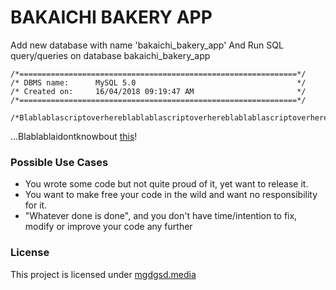 # BAKAICHI BAKERY APP


Add new database with name 'bakaichi_bakery_app'
And Run SQL query/queries on database bakaichi_bakery_app

```
/*==============================================================*/
/* DBMS name:      MySQL 5.0                                    */
/* Created on:     16/04/2018 09:19:47 AM                       */
/*==============================================================*/

/*Blablablascriptoverhereblablablascriptoverhereblablablascriptoverhere*/
```

...Blablablaidontknowbout [this](./README.md)!

### Possible Use Cases
- You wrote some code but not quite proud of it, yet want to release it.
- You want to make free your code in the wild and want no responsibility for it.
- "Whatever done is done", and you don't have time/intention to fix, modify or improve your code any further

### License
This project is licensed under [mgdgsd.media](./LICENSE.md)